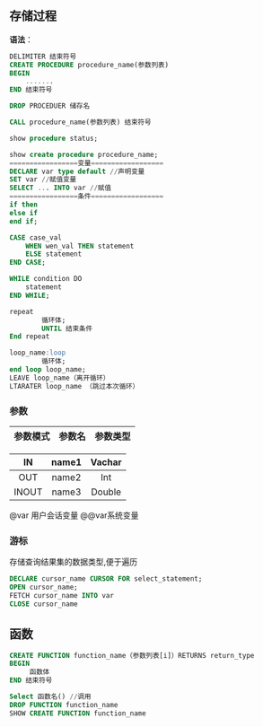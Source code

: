 ## 存储过程

**语法**：

```sql
DELIMITER 结束符号
CREATE PROCEDURE procedure_name(参数列表) 
BEGIN
	.......
END 结束符号

DROP PROCEDUER 储存名

CALL procedure_name(参数列表) 结束符号

show procedure status;

show create procedure procedure_name;
=================变量==================
DECLARE var type default //声明变量
SET var //赋值变量
SELECT ... INTO var //赋值
=================条件==================
if then
else if
end if;

CASE case_val
	WHEN wen_val THEN statement
	ELSE statement
END CASE;

WHILE condition DO
	statement
END WHILE;

repeat
		循环体;
		UNTIL 结束条件
End repeat

loop_name:loop
		循环体;
end loop loop_name;
LEAVE loop_name（离开循环）
LTARATER loop_name （跳过本次循环）
```

### 参数

| 参数模式 | 参数名 | 参数类型 |
| :------: | :----: | :------: |

|  IN   | name1 | Vachar |
| :---: | :---: | :----: |
|  OUT  | name2 |  Int   |
| INOUT | name3 | Double |

@var 用户会话变量 	@@var系统变量

### 游标

存储查询结果集的数据类型,便于遍历

```SQL
DECLARE cursor_name CURSOR FOR select_statement;
OPEN cursor_name;
FETCH cursor_name INTO var
CLOSE cursor_name
```



## 函数

```sql
CREATE FUNCTION function_name（参数列表[i]）RETURNS return_type
BEGIN
     函数体
END 结束符号

Select 函数名() //调用
DROP FUNCTION function_name
SHOW CREATE FUNCTION function_name
```

